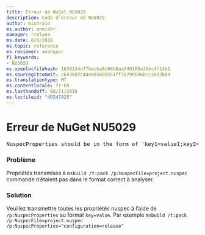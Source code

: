 ```yaml
---
title: Erreur de NuGet NU5029
description: Code d’erreur de NU5029
author: mishra14
ms.author: anmishr
manager: rrelyea
ms.date: 8/8/2018
ms.topic: reference
ms.reviewer: anangaur
f1_keywords:
- NU5029
ms.openlocfilehash: 1650334a77becba8c66b8aa740188a35bc4f14b1
ms.sourcegitcommit: c643dd2c44e085601551ff7079d696bcc3ad2b49
ms.translationtype: MT
ms.contentlocale: fr-FR
ms.lasthandoff: 08/21/2018
ms.locfileid: "40247925"
---
```

# <a name="nuget-error-nu5029"></a>Erreur de NuGet NU5029
<pre>NuspecProperties should be in the form of 'key1=value1;key2=value2'.</pre>

### <a name="issue"></a>Problème

Propriétés transmises à `msbuild /t:pack /p:NuspecFile=project.nuspec` commande n’étaient pas dans le format correct à analyser.


### <a name="solution"></a>Solution

Veuillez transmettre toutes les propriétés nuspec à l’aide de `/p:NuspecProperties` au format `key=value`. Par exemple `msbuild /t:pack /p:NuspecFile=project.nuspec /p:NuspecProperties="configuration=release"`

